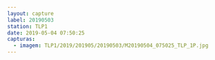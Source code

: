 ```yaml
---
layout: capture
label: 20190503
station: TLP1
date: 2019-05-04 07:50:25
capturas:
  - imagem: TLP1/2019/201905/20190503/M20190504_075025_TLP_1P.jpg
---
```

